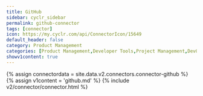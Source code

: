 ```yaml
---
title: GitHub
sidebar: cyclr_sidebar
permalink: github-connector
tags: [connector]
icon: https://my.cyclr.com/api/ConnectorIcon/15649
default_header: false
category: Product Management
categories: [Product Management,Developer Tools,Project Management,DevOps]
showv1content: true
---
```

{% assign connectordata = site.data.v2.connectors.connector-github %}
{% assign v1content = 'github.md' %}
{% include v2/connector/connector.html %}	